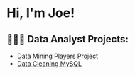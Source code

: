 <h1>Hi, I'm Joe!</h1>

<h2>👩🏻‍💻 Data Analyst Projects:</h2>

  - [Data Mining Players Project](https://github.com/stephsoto/DataMining)
  - [Data Cleaning MySQL ](https://github.com/JoeSotomayor/PortfolioProjects/blob/main/DataCleaning)


<!--
**JoeSotomayor/JoeSotomayor** is a ✨ _special_ ✨ repository because its `README.md` (this file) appears on your GitHub profile.

Here are some ideas to get you started:

- 🔭 I’m currently working on ...
- 🌱 I’m currently learning ...
- 👯 I’m looking to collaborate on ...
- 🤔 I’m looking for help with ...
- 💬 Ask me about ...
- 📫 How to reach me: ...
- 😄 Pronouns: ...
- ⚡ Fun fact: ...
-->
